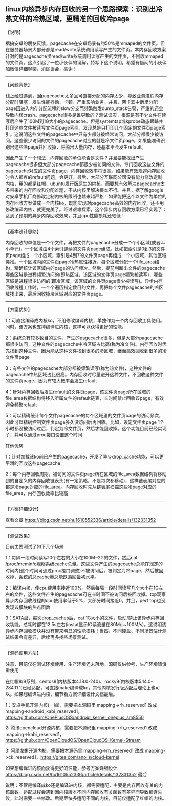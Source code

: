 linux内核异步内存回收的另一个思路探索：识别出冷热文件的冷热区域，更精准的回收冷page
-------------------------------------
【说明】

据搞安卓的朋友反馈，pagecache在安卓场景有约50%是mmaped的文件页。但在服务器场景大部分都是read/write系统调用读写产生的文件页。本内存回收方案针对的是pagecache里read/write系统调用读写产生的文件页，不回收mmaped的文件页。这点引起了一位小伙伴的误解，特写下这个说明。希望有疑问的小伙伴加微信详细聊聊，消除误会，感谢！

-------------------------------------
【问题背景】

线上经过遇到，因pagecache太多且可直接分配的内存太少，导致业务进程内存分配时阻塞，发生性能抖动、卡顿，严重影响业务。并且，网卡软中断里分配page因进入内存分配流程的slow分支而频繁触发dump_stack告警，严重的还会导致内核crash。pagecache很多是谁导致的？测试证实，根源是有不少文件在读写后产生了100M到1G大小的pagecache。但是systemtap或kprobe动态跟踪并打印这些文件被读写文件页page索引，发现总是只打印几个固定的文件页page索引。这说明这些文件的pagecache中只有少部分被经常访问，大部分都很少被访问。这些很少访问的文件的pagecache对应的就是冷文件页page，如果能准确识别出这些冷page并回收掉，将腾出大量内存，还基本不会发生refault。

因此产生了一个想法，内存回收的单位能否是文件？并且要能找出产生pagecache很多但大部分pagecache都很少被访问的文件，专门回收这些文件的pagecache对应的文件页page，内存回收效率将很高。如果能有效规避内存回收时令人都疼的refault问题，会更好。最后，大部分互联网公司没有能力修改定制内核，用的都是红帽、ubuntu发行版原生的内核，而要想有效解决pagecache太多带来的内存回收和分配难题，不从内核里解决根本不行。并且，据了解google对安卓手机厂商修改定制内核的限制也越来越严格！如果能把这个以文件为单位的内存回收方案做成一个内核ko，既能实现对pagecache高效的内存回收，还不用修改编译内核，就更完美了。经过艰难探索，这个异步内存回收方案已经实现了：达到了预期的异步内存回收效果，并且cpu性能损耗还较低！

-------------------------------------

【基本设计思路】

内存回收的单位是一个个文件，再把文件的pagecache分成一个个小区域(或者叫小单元)，一个区域由4个索引连续的文件页page组成。比如把索引是0到3的文件页page组成一个小区域，索引是4到7的文件页page再组成一个小区域，其他区域类推。一个区域内的文件页page冷热属性接近，每个区域分配一个file_area结构，精确统计该区域内的page的访问频次。然后，提前判断出文件的pagecache哪些区域是进程频繁访问的(即热区域，该区域的文件页page频繁被读写)，哪些区域是进程很少访问的(即冷区域，该区域的文件页page很少被读写)。异步内存回收线程工作时，一个个遍历指定数目的文件，再把每个文件pagecache的冷区域找出来，最后回收掉冷区域对应的文件页page。

-------------------------------------

【方案优势】

1：可直接编译成内核ko，不用修改编译内核，单独作为一个内存回收工具使用。同时，该方案也支持编译进内核，这样可以获得更好的性能。

2：系统总有较多数目的文件，产生的pagecache很多，但是大部分pagecache都很少访问，这种文件的pagecache中冷区域占比高(称为冷文件)。内存回收时优先找到这种文件，因为能从这种文件找到很多的冷区域，继而高效回收到很多的冷文件页page

3：有些文件的pagecache大部分都被频繁读写(称为热文件)，这种文件的pagecache中热区域占比很高。内存回收时尽量避开这种文件，不回收这种文件的文件页page，因为有较大概率会发生refault

4：针对内存回收后发生refault的文件页page，该文件页page所在区域的file_area数据结构将移入所属文件的refault链表，长时间禁止回收该page，有效避免频繁refault

5：可以精确统计每个文件pagecache的每个区域里的文件页page的访问频次，因此可以精确控制文件页page多久没访问后再回收。比如，设定文件页page 1个小时都没被访问过后，判定为冷文件页，然后才能回收掉。这个功能目前已经实现了，并可以通过proc接口设置这个时间


其他优势

1：针对加载该ko前已产生的pagecache，开发了异步drop_cache功能，可以更平滑的回收这些pagecache

2：每个内存回收周期，被访问的文件页page所在区域的file_area数据结构将移动到的自定义的内存回收链表头(有一定策略，不是每次都移动)，这样链表尾对应的都是冷page对应的file_area。内存回收时先从链表尾扫描这些冷page对应的file_area，内存回收效率比较高

-------------------------------------
【方案详细设计】

查看文章 https://blog.csdn.net/hu1610552336/article/details/132331352

-------------------------------------
【测试效果】

目前主要测试了如下几个场景

1：每隔一段时间读写10个左右的大小在100M~2G的文件，然后cat /proc/meminfo观察系统cache总量。这些文件产生的pagecache总能在规定的时间内(这个时间可通过proc接口调整)不被访问后，被判定为冷page，然后被回收掉，系统的总cache量总能跌落回最初水平。

2：编译内核，使cpu使用率接近100%。然后每隔一段时间读写几个大小在1G左右的文件，这些文件产生的pagecache可在长时间不被访问后被回收掉。top观察异步内存回收线程的cpu使用率低于5%，大部分时间接近0。并且，perf top也没发现该模块的热点函数

3：SATA盘，每次drop_caches后，cat 1G大小的文件，启动/禁止该异步内存回收功能，总耗时都在12.5s左右(iostat显示IO读流量在80M/s~100M/s)。这说明该异步内存回收模块并没有带来明显的性能损耗！当然，不同硬盘、不同场景估计测试结果会有差异，后续再多找些场景测试。

-------------------------------------
【源码使用方法】

注意，目前仅在测试环境使用，生产环境还未落地。源码仅供参考，生产环境请慎重使用

在红帽8/9系列，centos8(内核版本4.18.0-240)、rocky9(内核版本5.14.0-284.11.1)已经适配，可直接make编译成ko，其他内核发行版适配后理论上也可以。如果想编译进内核，细节看方案详细设计文档最后。

1：安卓手机开源内核(一加)，需要把本源码里 mapping->rh_reserved1 改成 mapping->android_kabi_reserved1，https://github.com/OnePlusOSS/android_kernel_oneplus_sm8550

2: 腾讯opencloud开源内核，需要把本源码里 mapping->rh_reserved1 改成 mapping->kabi_reserved1，https://github.com/OpenCloudOS/OpenCloudOS-Kernel-Stream

3: 阿里龙蜥开源内核，需要把本源码里 mapping->rh_reserved1 改成 mapping->ck_reserved1，https://gitee.com/anolis/cloud-kernel

如果想编译进内核而获得更好的性能，参考方案详细设计 https://blog.csdn.net/hu1610552336/article/details/132331352 最后

说明：不管是编译成ko还是编译进内核，都需要适配，主要是内存回收有关的内核函数。适配过程会遇到因内核版本不同内存回收有关函数有差异而导致编译失败，此时需要一些修改。后期尽快多适配不同的内核，目前仅适配了红帽的内核。
